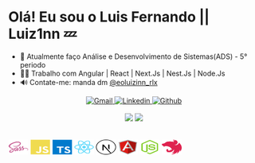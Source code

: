 
<h1>Olá! Eu sou o Luis Fernando || Luiz1nn 💤</h1>

- 🏫 Atualmente faço Análise e Desenvolvimento de Sistemas(ADS) - 5° periodo
- 👨‍🎓 Trabalho com Angular | React | Next.Js | Nest.Js | Node.Js 
- 🔊  Contate-me: manda dm [@eoluizinn_rlx](https://www.instagram.com/eoluizinn_rlx/)

<div align="center">
        <a href="luisfernandobr2003@gmail.com" target="_blank">
            <img alt="Gmail"src="https://img.shields.io/badge/Gmail-D14836?style=for-the-badge&logo=gmail&logoColor=white">            
        </a>
        <a href="https://www.linkedin.com/in/luis-fernando-s/" target="_blank">
            <img alt="Linkedin" src="https://img.shields.io/badge/LinkedIn-0077B5?style=for-the-badge&logo=linkedin&logoColor=white">
        </a>
        <a href="https://github.com/Luiz1nn" target="_blank">
            <img alt="Github" src="https://img.shields.io/badge/GitHub-100000?style=for-the-badge&logo=github&logoColor=white">
        </a>
</div>
<br>

<div align="center">
  <img height="180em" src="https://github-readme-stats.vercel.app/api?username=Luiz1nn&show_icons=true&theme=transparent&include_all_commits=true&count_private=true"/>
  <img height="180em" src="https://github-readme-stats.vercel.app/api/top-langs/?username=Luiz1nn&hide_progress=true&theme=transparent"/>
</div>
 <br/>

<div style="display: inline_block"><br>
  <img align="center" alt="Node.Js" height="30" width="40" src="https://raw.githubusercontent.com/devicons/devicon/master/icons/sass/sass-original.svg">
  <img align="center" alt="Js" height="30" width="40" src="https://raw.githubusercontent.com/devicons/devicon/master/icons/javascript/javascript-plain.svg">
  <img align="center" alt="Ts" height="30" width="40" src="https://raw.githubusercontent.com/devicons/devicon/master/icons/typescript/typescript-plain.svg">
  <img align="center" alt="React" height="30" width="40" src="https://raw.githubusercontent.com/devicons/devicon/master/icons/react/react-original.svg">
  <img align="center" alt="Next.Js" height="30" width="40" src="https://raw.githubusercontent.com/devicons/devicon/master/icons/nextjs/nextjs-line.svg">
  <img align="center" alt="Angular" height="30" width="40" src="https://raw.githubusercontent.com/devicons/devicon/master/icons/angularjs/angularjs-original.svg">
  <img align="center" alt="Node.Js" height="30" width="40" src="https://raw.githubusercontent.com/devicons/devicon/master/icons/nodejs/nodejs-original.svg">
  <img align="center" alt="Node.Js" height="30" width="40" src="https://raw.githubusercontent.com/devicons/devicon/master/icons/nestjs/nestjs-plain.svg">
</div
